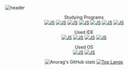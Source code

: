 ![header](https://capsule-render.vercel.app/api?type=soft&color=0:ff7f51,100:9370db&height=300&section=header&text=harandal24601&fontSize=90)

<div align="center">
  
  Studying Programs  
    [![JS](https://img.shields.io/badge/Java-007396?style=flat-square&logo=Java&logoColor=white)]()
    [![JS](https://img.shields.io/badge/C-A8B9CC?style=flat-square&logo=C&logoColor=white)]()
    [![JS](https://img.shields.io/badge/HTML5-E34F26?style=flat-square&logo=HTML5&logoColor=white)]()
    [![JS](https://img.shields.io/badge/CSS3-1572B6?style=flat-square&logo=CSS3&logoColor=white)]()
    [![JS](https://img.shields.io/badge/JavaScript-F7DF1E?style=flat-square&logo=JavaScript&logoColor=white)]()
    [![JS](https://img.shields.io/badge/Python-3776AB?style=flat-square&logo=python&logoColor=white)]()
    [![JS](https://img.shields.io/badge/R-276DC3?style=flat-square&logo=R&logoColor=white)]()

  Used IDE  
    [![JS](https://img.shields.io/badge/VisualStudioCode-007ACC?style=flat-square&logo=VisualStudioCode&logoColor=white)]()
    [![JS](https://img.shields.io/badge/VisualStudio-5C2D91?style=flat-square&logo=VisualStudio&logoColor=white)]()
    [![JS](https://img.shields.io/badge/Vim-019733?style=flat-square&logo=Vim&logoColor=white)]()
    [![JS](https://img.shields.io/badge/Rstudio-75AADB?style=flat-square&logo=Rstudio&logoColor=white)]()

  Used OS  
    [![JS](https://img.shields.io/badge/MacOS-000000?style=flat-square&logo=apple&logoColor=white)]()
    [![JS](https://img.shields.io/badge/Window10-0078D6?style=flat-square&logo=Windows&logoColor=white)]()


![Anurag's GitHub stats](https://github-readme-stats.vercel.app/api?username=harandal24601&show_icons=true&theme=tokyonight)
[![Top Langs](https://github-readme-stats.vercel.app/api/top-langs/?username=harandal24601)](https://github.com/anuraghazra/github-readme-stats)
</div>

